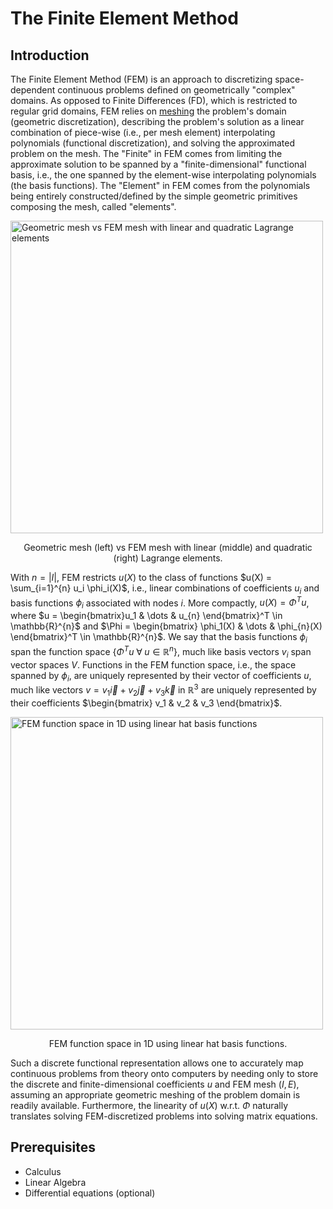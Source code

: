 # The Finite Element Method

## Introduction

The Finite Element Method (FEM) is an approach to discretizing space-dependent continuous problems defined on geometrically "complex" domains. As opposed to Finite Differences (FD), which is restricted to regular grid domains, FEM relies on [meshing](https://en.wikipedia.org/wiki/Mesh_generation) the problem's domain (geometric discretization), describing the problem's solution as a linear combination of piece-wise (i.e., per mesh element) interpolating polynomials (functional discretization), and solving the approximated problem on the mesh. The "Finite" in FEM comes from limiting the approximate solution to be spanned by a "finite-dimensional" functional basis, i.e., the one spanned by the element-wise interpolating polynomials (the basis functions). The "Element" in FEM comes from the polynomials being entirely constructed/defined by the simple geometric primitives composing the mesh, called "elements".

<p>
  <img src="./media/geometric.mesh.vs.fem.mesh.jpg" alt="Geometric mesh vs FEM mesh with linear and quadratic Lagrange elements" width="500" />
</p>
<p style="text-align:center;">Geometric mesh (left) vs FEM mesh with linear (middle) and quadratic (right) Lagrange elements.</p>


With $n=|I|$, FEM restricts $u(X)$ to the class of functions $u(X) = \sum_{i=1}^{n} u_i \phi_i(X)$, i.e., linear combinations of coefficients $u_i$ and basis functions $\phi_i$ associated with nodes $i$. More compactly, $u(X) = \Phi^T u$, where $u = \begin{bmatrix}u_1 & \dots & u_{n} \end{bmatrix}^T \in \mathbb{R}^{n}$ and $\Phi = \begin{bmatrix} \phi_1(X) & \dots & \phi_{n}(X) \end{bmatrix}^T \in \mathbb{R}^{n}$. We say that the basis functions $\phi_i$ span the function space $\{ \Phi^T u \;\forall\; u \in \mathbb{R}^{n} \}$, much like basis vectors $v_i$ span vector spaces $V$. Functions in the FEM function space, i.e., the space spanned by $\phi_i$, are uniquely represented by their vector of coefficients $u$, much like vectors $v = v_1 \overrightarrow{i} + v_2\overrightarrow{j} + v_3 \overrightarrow{k}$ in $\mathbb{R}^3$ are uniquely represented by their coefficients $\begin{bmatrix} v_1 & v_2 & v_3 \end{bmatrix}$. 

<p>
  <img src="./media/fem1D.gif" alt="FEM function space in 1D using linear hat basis functions" width="500" />
</p>
<p style="text-align:center;">FEM function space in 1D using linear hat basis functions.</p>


Such a discrete functional representation allows one to accurately map continuous problems from theory onto computers by needing only to store the discrete and finite-dimensional coefficients $u$ and FEM mesh $(I,E)$, assuming an appropriate geometric meshing of the problem domain is readily available. Furthermore, the linearity of $u(X)$ w.r.t. $\Phi$ naturally translates solving FEM-discretized problems into solving matrix equations.


## Prerequisites

- Calculus
- Linear Algebra
- Differential equations (optional)
